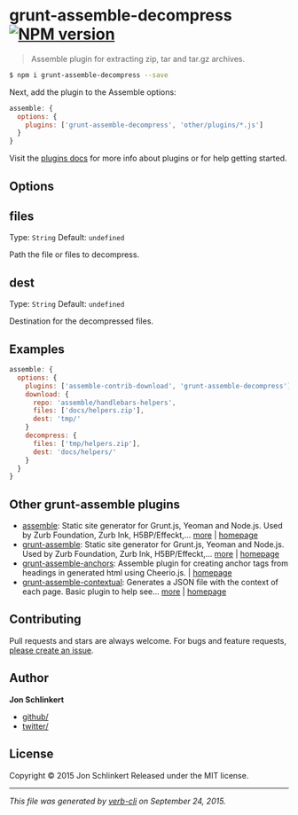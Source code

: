 # grunt-assemble-decompress [![NPM version](https://badge.fury.io/js/grunt-assemble-decompress.svg)](http://badge.fury.io/js/grunt-assemble-decompress)

> Assemble plugin for extracting zip, tar and tar.gz archives.

```sh
$ npm i grunt-assemble-decompress --save
```

Next, add the plugin to the Assemble options:

```js
assemble: {
  options: {
    plugins: ['grunt-assemble-decompress', 'other/plugins/*.js']
  }
}
```

Visit the [plugins docs](http://assemble.io/plugins/) for more info about plugins or for help getting started.

## Options

## files

Type: `String`
Default: `undefined`

Path the file or files to decompress.

## dest

Type: `String`
Default: `undefined`

Destination for the decompressed files.

## Examples

```js
assemble: {
  options: {
    plugins: ['assemble-contrib-download', 'grunt-assemble-decompress'],
    download: {
      repo: 'assemble/handlebars-helpers',
      files: ['docs/helpers.zip'],
      dest: 'tmp/'
    }
    decompress: {
      files: ['tmp/helpers.zip'],
      dest: 'docs/helpers/'
    }
  }
}
```

## Other grunt-assemble plugins

* [assemble](https://www.npmjs.com/package/assemble): Static site generator for Grunt.js, Yeoman and Node.js. Used by Zurb Foundation, Zurb Ink, H5BP/Effeckt,… [more](https://www.npmjs.com/package/assemble) | [homepage](http://assemble.io)
* [grunt-assemble](https://www.npmjs.com/package/grunt-assemble): Static site generator for Grunt.js, Yeoman and Node.js. Used by Zurb Foundation, Zurb Ink, H5BP/Effeckt,… [more](https://www.npmjs.com/package/grunt-assemble) | [homepage](http://assemble.io)
* [grunt-assemble-anchors](https://www.npmjs.com/package/grunt-assemble-anchors): Assemble plugin for creating anchor tags from headings in generated html using Cheerio.js. | [homepage](https://github.com/assemble/grunt-assemble-anchors)
* [grunt-assemble-contextual](https://www.npmjs.com/package/grunt-assemble-contextual): Generates a JSON file with the context of each page. Basic plugin to help see… [more](https://www.npmjs.com/package/grunt-assemble-contextual) | [homepage](https://github.com/assemble/grunt-assemble-contextual)

## Contributing

Pull requests and stars are always welcome. For bugs and feature requests, [please create an issue](https://github.com/assemble/grunt-assemble-decompress/issues/new).

## Author

**Jon Schlinkert**

+ [github/](https://github.com/)
+ [twitter/](http://twitter.com/)

## License

Copyright © 2015 Jon Schlinkert
Released under the MIT license.

***

_This file was generated by [verb-cli](https://github.com/assemble/verb-cli) on September 24, 2015._